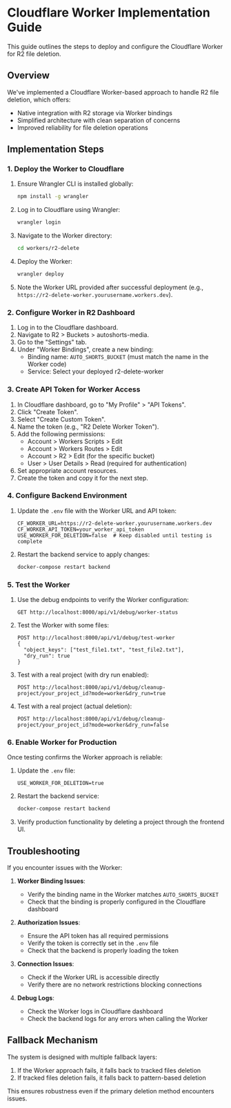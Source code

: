 # Cloudflare Worker Implementation Guide

This guide outlines the steps to deploy and configure the Cloudflare Worker for R2 file deletion.

## Overview

We've implemented a Cloudflare Worker-based approach to handle R2 file deletion, which offers:

- Native integration with R2 storage via Worker bindings
- Simplified architecture with clean separation of concerns
- Improved reliability for file deletion operations

## Implementation Steps

### 1. Deploy the Worker to Cloudflare

1. Ensure Wrangler CLI is installed globally:
   ```bash
   npm install -g wrangler
   ```

2. Log in to Cloudflare using Wrangler:
   ```bash
   wrangler login
   ```

3. Navigate to the Worker directory:
   ```bash
   cd workers/r2-delete
   ```

4. Deploy the Worker:
   ```bash
   wrangler deploy
   ```

5. Note the Worker URL provided after successful deployment (e.g., `https://r2-delete-worker.yourusername.workers.dev`).

### 2. Configure Worker in R2 Dashboard

1. Log in to the Cloudflare dashboard.
2. Navigate to R2 > Buckets > autoshorts-media.
3. Go to the "Settings" tab.
4. Under "Worker Bindings", create a new binding:
   - Binding name: `AUTO_SHORTS_BUCKET` (must match the name in the Worker code)
   - Service: Select your deployed r2-delete-worker

### 3. Create API Token for Worker Access

1. In Cloudflare dashboard, go to "My Profile" > "API Tokens".
2. Click "Create Token".
3. Select "Create Custom Token".
4. Name the token (e.g., "R2 Delete Worker Token").
5. Add the following permissions:
   - Account > Workers Scripts > Edit
   - Account > Workers Routes > Edit
   - Account > R2 > Edit (for the specific bucket)
   - User > User Details > Read (required for authentication)
6. Set appropriate account resources.
7. Create the token and copy it for the next step.

### 4. Configure Backend Environment

1. Update the `.env` file with the Worker URL and API token:
   ```
   CF_WORKER_URL=https://r2-delete-worker.yourusername.workers.dev
   CF_WORKER_API_TOKEN=your_worker_api_token
   USE_WORKER_FOR_DELETION=false  # Keep disabled until testing is complete
   ```

2. Restart the backend service to apply changes:
   ```bash
   docker-compose restart backend
   ```

### 5. Test the Worker

1. Use the debug endpoints to verify the Worker configuration:
   ```
   GET http://localhost:8000/api/v1/debug/worker-status
   ```

2. Test the Worker with some files:
   ```
   POST http://localhost:8000/api/v1/debug/test-worker
   {
     "object_keys": ["test_file1.txt", "test_file2.txt"],
     "dry_run": true
   }
   ```

3. Test with a real project (with dry run enabled):
   ```
   POST http://localhost:8000/api/v1/debug/cleanup-project/your_project_id?mode=worker&dry_run=true
   ```

4. Test with a real project (actual deletion):
   ```
   POST http://localhost:8000/api/v1/debug/cleanup-project/your_project_id?mode=worker&dry_run=false
   ```

### 6. Enable Worker for Production

Once testing confirms the Worker approach is reliable:

1. Update the `.env` file:
   ```
   USE_WORKER_FOR_DELETION=true
   ```

2. Restart the backend service:
   ```bash
   docker-compose restart backend
   ```

3. Verify production functionality by deleting a project through the frontend UI.

## Troubleshooting

If you encounter issues with the Worker:

1. **Worker Binding Issues**:
   - Verify the binding name in the Worker matches `AUTO_SHORTS_BUCKET`
   - Check that the binding is properly configured in the Cloudflare dashboard

2. **Authorization Issues**:
   - Ensure the API token has all required permissions
   - Verify the token is correctly set in the `.env` file
   - Check that the backend is properly loading the token

3. **Connection Issues**:
   - Check if the Worker URL is accessible directly
   - Verify there are no network restrictions blocking connections

4. **Debug Logs**:
   - Check the Worker logs in Cloudflare dashboard
   - Check the backend logs for any errors when calling the Worker

## Fallback Mechanism

The system is designed with multiple fallback layers:

1. If the Worker approach fails, it falls back to tracked files deletion
2. If tracked files deletion fails, it falls back to pattern-based deletion

This ensures robustness even if the primary deletion method encounters issues. 